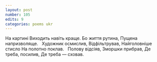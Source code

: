 ```yaml
---
layout: post
number: 105
edits: 9
categories: poems ukr
---
```


На картині
Виходить навіть краще. 
Бо життя рутина,
Пущена напризволяще.
 
Художник осмислив,
Відфільтрував,
Найголовніше стисло
На полотно поклав.
 
Полову відсіяв,
Зморшки прибрав,
Де треба, посилив,
Де треба — сховав.
